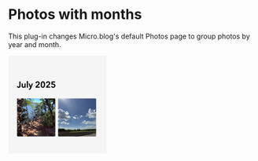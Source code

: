 # Photos with months

This plug-in changes Micro.blog's default Photos page to group photos by year and month.

<img src="https://raw.githubusercontent.com/microdotblog/plugin-photos-months/main/image.png" width="200" height="200" alt="Image preview for plug-in.">